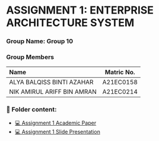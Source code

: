 # ASSIGNMENT 1: ENTERPRISE ARCHITECTURE SYSTEM
### Group Name: Group 10
### Group Members

| Name                                     | Matric No. |
| :---------------------------------------- | :-------------: |
| ALYA BALQISS BINTI AZAHAR          |A21EC0158      |
| NIK AMIRUL ARIFF BIN AMRAN              |A21EC0214      |

### 📂 Folder content:
* [💻 Assignment 1 Academic Paper](https://github.com/mikhaiIy/Academic-Paper-EIS-2024/blob/main/Group%2010/G10%20ACADEMIC%20PAPER%20(PAST%2C%20CURRENT%2C%20FUTURE%20TRENDS%20IN%20ENTERPRISE%20INFORMATION%20SYSTEM).pdf)
* [💻 Assignment 1  Slide Presentation](https://github.com/mikhaiIy/Academic-Paper-EIS-2024/blob/main/Group%2010/G10%20PAST%2C%20CURRENT%2C%20FUTURE%20TRENDS%20IN%20EIS%20PRESENTATION.pdf)
